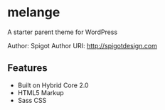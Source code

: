 melange
========

A starter parent theme for WordPress

Author: Spigot
Author URI: http://spigotdesign.com

Features
--------

+ Built on Hybrid Core 2.0
+ HTML5 Markup
+ Sass CSS 
